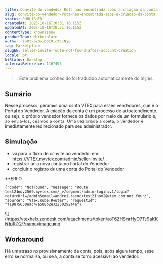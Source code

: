 ```yaml
---
title: Convite do vendedor Rota não encontrada após a criação da conta
slug: convite-do-vendedor-rota-nao-encontrada-apos-a-criacao-da-conta
status: PUBLISHED
createdAt: 2025-10-16T20:31:16.115Z
updatedAt: 2025-10-16T20:31:16.115Z
contentType: knownIssue
productTeam: Marketplace
author: 2mXZkbi0oi061KicTExNjo
tag: Marketplace
slugEN: seller-invite-route-not-found-after-account-creation
locale: pt
kiStatus: Backlog
internalReference: 1167493
---
```


>ℹ️ Este problema conhecido foi traduzido automaticamente do inglês.

## Sumário


Nesse processo, geramos uma conta VTEX para esses vendedores, que é o Portal do Vendedor. A criação da conta é um processo de autoatendimento, ou seja, o próprio vendedor fornece os dados por meio de um formulário e, ao enviá-los, criamos a conta. Uma vez criada a conta, o vendedor é imediatamente redirecionado para seu administrador.
## Simulação




- vá para o fluxo de convite ao vendedor em: https://VTEX.myvtex.com/admin/seller-invite/
- registrar uma nova conta no Portal do Vendedor.
- concluir o registro de uma conta do Portal do Vendedor

**ERRO

    {"code": "NotFound", "message": "Route test21nov2569.myvtex.com/_v/segment/admin-login/v1/login?returnUrl=/admin&email=andrei.basoc+test21nov2@vtex.com not found", "source": "Vtex.Kube.Router", "requestId": "f19875630eac47a588b2e32250292f4a"}


 ![](https://vtexhelp.zendesk.com/attachments/token/aoT6ZHSmrHyO7Te9aKKN1pRCQ/?name=image.png
## Workaround


Há um atraso no provisionamento da conta, pois, após algum tempo, esse erro se normaliza, ou seja, a conta se torna acessível ao vendedor.



